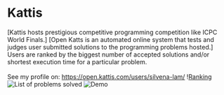 # Kattis
[Kattis hosts prestigious competitive programming competition like ICPC World Finals.]
[Open Katts is an automated online system that tests and judges user submitted solutions to the programming problems hosted.]
Users are ranked by the biggest number of accepted solutions and/or shortest execution time for a particular problem.\
\
See my profile on: https://open.kattis.com/users/silvena-lam/
\![Ranking](https://github.com/websponse/kattis/blob/6325b9d2f61337eaa60df9dff17f9270c9f8fb72/Img/Ranking.png?raw=true)
![List of problems solved](https://github.com/websponse/kattis/blob/6325b9d2f61337eaa60df9dff17f9270c9f8fb72/Img/Problems%20Solved.png?raw=true)
![Demo](https://github.com/sl-pulse/matplot-qin/blob/main/img/revenue_view.png**?raw=true)
